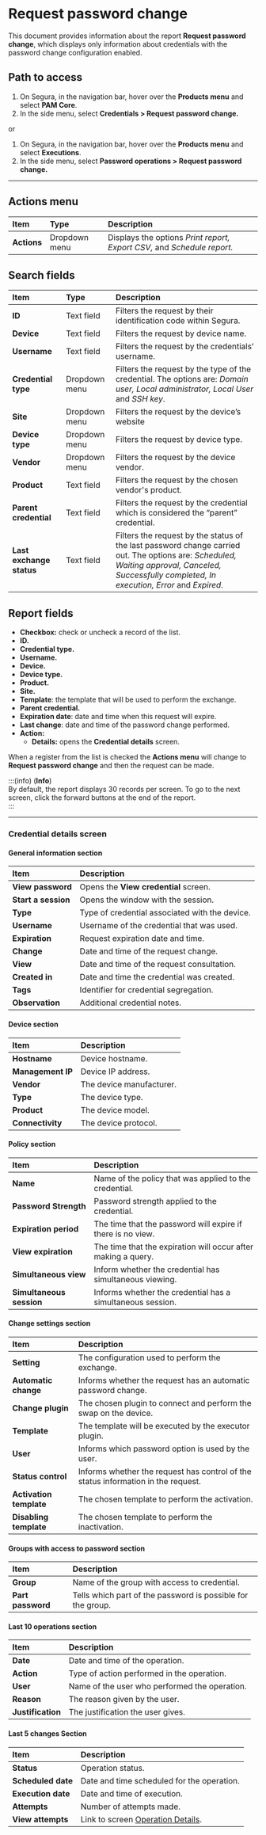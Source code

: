 # Request password change

This document provides information about the report **Request password change**, which displays only information about credentials with the password change configuration enabled.

## Path to access

1. On Segura, in the navigation bar, hover over the **Products menu** and select **PAM Core**.  
2. In the side menu, select **Credentials > Request password change.**

or

1. On Segura, in the navigation bar, hover over the **Products menu** and select **Executions**.  
2. In the side menu, select **Password operations > Request password change.**

---
## Actions menu

| **Item** | **Type** | **Description** |
| :---- | :---- | :---- |
| **Actions** | Dropdown menu | Displays the options *Print report, Export CSV,* and *Schedule report.* |

## Search fields

| **Item** | **Type** | **Description** |
| :---- | :---- | :---- |
| **ID** | Text field | Filters the request by their identification code within Segura. |
| **Device** | Text field | Filters the request by device name. |
| **Username** | Text field | Filters the request by the credentials’ username. |
| **Credential type** | Dropdown menu | Filters the request by the type of the credential. The options are: *Domain user, Local administrator, Local User* and *SSH key*. |
| **Site** | Dropdown menu | Filters the request by the device’s website |
| **Device type** | Dropdown menu | Filters the request by device type. |
| **Vendor** | Dropdown menu | Filters the request by the device vendor. |
| **Product** | Text field | Filters the request by the chosen vendor's product. |
| **Parent credential** | Text field | Filters the request by the credential which is considered the “parent” credential. |
| **Last exchange status** | Text field | Filters the request by the status of the last password change carried out. The options are: *Scheduled, Waiting approval, Canceled, Successfully completed, In execution, Error* and *Expired*. |

## Report fields

* **Checkbox:** check or uncheck a record of the list.  
* **ID.**  
* **Credential type.**  
* **Username.**  
* **Device.**  
* **Device type.**  
* **Product.**  
* **Site.**  
* **Template**: the template that will be used to perform the exchange.  
* **Parent credential.**  
* **Expiration date**: date and time when this request will expire.  
* **Last change**: date and time of the password change performed.  
* **Action:**  
  * **Details:** opens the **Credential details** screen.

When a register from the list is checked the **Actions menu** will change to **Request password change** and then the request can be made.

:::(info) (**Info**)  
By default, the report displays 30 records per screen. To go to the next screen, click the forward buttons at the end of the report.  
:::

---
### Credential details screen

#### General information section

| **Item** | **Description** |
| :---- | :---- |
| **View password** | Opens the **View credential** screen. |
| **Start a session** | Opens the window with the session. |
| **Type** | Type of credential associated with the device. |
| **Username** | Username of the credential that was used. |
| **Expiration** | Request expiration date and time. |
| **Change** | Date and time of the request change. |
| **View** | Date and time of the request consultation. |
| **Created in** | Date and time the credential was created. |
| **Tags** | Identifier for credential segregation. |
| **Observation** | Additional credential notes. |

#### Device section

| **Item** | **Description** |
| :---- | :---- |
| **Hostname** | Device hostname. |
| **Management IP** | Device IP address. |
| **Vendor** | The device manufacturer. |
| **Type** | The device type. |
| **Product** | The device model. |
| **Connectivity** | The device protocol. |

#### Policy section

| **Item** | **Description** |
| :---- | :---- |
| **Name** | Name of the policy that was applied to the credential. |
| **Password Strength** | Password strength applied to the credential. |
| **Expiration period** | The time that the password will expire if there is no view. |
| **View expiration** | The time that the expiration will occur after making a query. |
| **Simultaneous view** | Inform whether the credential has simultaneous viewing. |
| **Simultaneous session** | Informs whether the credential has a simultaneous session. |

#### Change settings section

| **Item** | **Description** |
| :---- | :---- |
| **Setting** | The configuration used to perform the exchange. |
| **Automatic change** | Informs whether the request has an automatic password change. |
| **Change plugin** | The chosen plugin to connect and perform the swap on the device. |
| **Template** | The template will be executed by the executor plugin. |
| **User** | Informs which password option is used by the user. |
| **Status control** | Informs whether the request has control of the status information in the request. |
| **Activation template** | The chosen template to perform the activation. |
| **Disabling template** | The chosen template to perform the inactivation. |

#### Groups with access to password section

| **Item** | **Description** |
| :---- | :---- |
| **Group** | Name of the group with access to credential. |
| **Part password** | Tells which part of the password is possible for the group. |

#### Last 10 operations section

| **Item** | **Description** |
| :---- | :---- |
| **Date** | Date and time of the operation. |
| **Action** | Type of action performed in the operation. |
| **User** | Name of the user who performed the operation. |
| **Reason** | The reason given by the user. |
| **Justification** | The justification the user gives. |

#### Last 5 changes Section

| **Item** | **Description** |
| :---- | :---- |
| **Status** | Operation status. |
| **Scheduled date** | Date and time scheduled for the operation. |
| **Execution date** | Date and time of execution. |
| **Attempts** | Number of attempts made. |
| **View attempts** | Link to screen [Operation Details](/v4/docs/executions-all-operations#operations-details-screen). | 